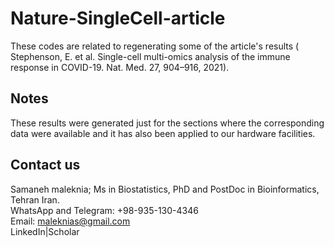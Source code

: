 # Nature-SingleCell-article
These codes are related to regenerating some of the article's results ( Stephenson, E. et al. Single-cell multi-omics analysis of the immune response in COVID-19. Nat. Med. 27, 904–916, 2021).

## Notes
These results were generated just for the sections where the corresponding data were available and it has also been applied to our hardware facilities.



## Contact us
Samaneh maleknia; Ms in Biostatistics, PhD and PostDoc in Bioinformatics, Tehran Iran.  
WhatsApp and Telegram: +98-935-130-4346  
Email: maleknias@gmail.com  
LinkedIn|Scholar
